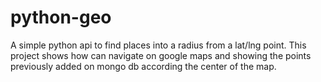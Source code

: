 # python-geo
A simple python api to find places into a radius from a lat/lng point. This project shows how can navigate on google maps and showing the points previously added on mongo db according the center of the map.
